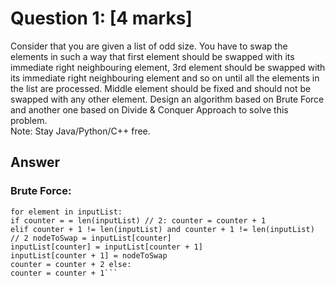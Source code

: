 # Question 1: [4 marks] 
Consider that you are given a list of odd size. You have to swap the elements in such a way that first element should be swapped with its immediate right neighbouring element, 3rd element should be swapped with its immediate right neighbouring element and so on until all the elements in the list are processed. Middle element should be fixed and should not be swapped with any other element. Design an algorithm based on Brute Force and another one based on Divide & Conquer Approach to solve this problem. <br>
Note: Stay Java/Python/C++ free.


## Answer
### Brute Force:
```counter = 0
for element in inputList:
if counter = = len(inputList) // 2: counter = counter + 1
elif counter + 1 != len(inputList) and counter + 1 != len(inputList) // 2 nodeToSwap = inputList[counter]
inputList[counter] = inputList[counter + 1]
inputList[counter + 1] = nodeToSwap
counter = counter + 2 else:
counter = counter + 1```
